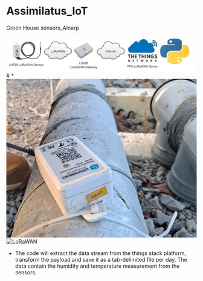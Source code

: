 # Assimilatus_IoT
Green House sensors_Alnarp



<img align="center" alt="LoRaWAN" src="pics\LoRawan.jpg" />
#
*
<img align="center" alt="LoRaWAN" src="pics\sens.jpg" />
<img align="center" alt="LoRaWAN" src="pics\sensons.jpg" />




* The code will extract the data stream from the things stack platform, transform the payload and save it as a tab-delimited file per day, The data contain the humidity and temperature measurement from the 
sensors. 
